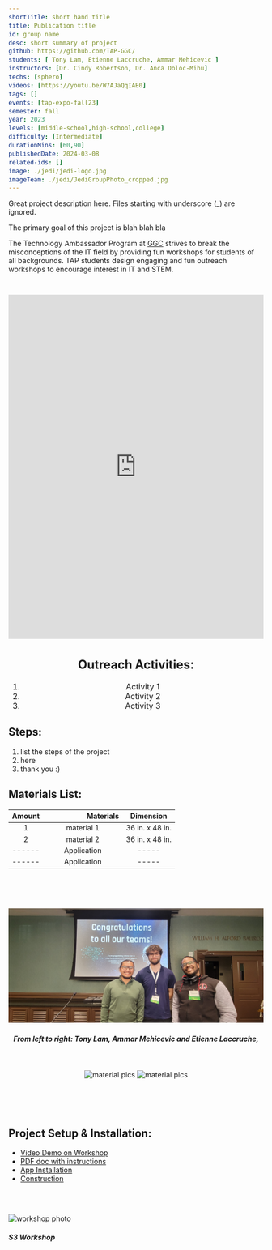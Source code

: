 ```yaml
---
shortTitle: short hand title
title: Publication title
id: group name
desc: short summary of project
github: https://github.com/TAP-GGC/
students: [ Tony Lam, Etienne Laccruche, Ammar Mehicevic ]
instructors: [Dr. Cindy Robertson, Dr. Anca Doloc-Mihu]
techs: [sphero]
videos: [https://youtu.be/W7AJaQqIAE0]
tags: []
events: [tap-expo-fall23]
semester: fall
year: 2023
levels: [middle-school,high-school,college] 
difficulty: [Intermediate]
durationMins: [60,90]
publishedDate: 2024-03-08
related-ids: []
image: ./jedi/jedi-logo.jpg
imageTeam: ./jedi/JediGroupPhoto_cropped.jpg
---
```


Great project description here. Files starting with underscore (_) are ignored.

The primary goal of this project is blah blah bla

The Technology Ambassador Program at [GGC](http://www.ggc.edu/tap) strives to break the misconceptions of the IT field by providing fun workshops for students of all backgrounds. TAP students design engaging and fun outreach workshops to encourage interest in IT and STEM.

<iframe width=560 ;height="100%" src="https://www.youtube.com/embed/W7AJaQqIAE0?si=D3_BeB6ZyTDeGda7" title="YouTube video player" frameborder="0" allow="accelerometer; autoplay; clipboard-write; encrypted-media; gyroscope; picture-in-picture; web-share" referrerpolicy="strict-origin-when-cross-origin" allowfullscreen style="width: 100%; height: 680px; margin-top: 2em;"></iframe>

<!--content block, Activities, steps & materials -->

<div style="text-align: center ; justify-content: center; font-size: 1.125em;">

## Outreach Activities: <!--TODO: Fix layout**-->

1. Activity 1
2. Activity 2
3. Activity 3

</div>

<!-- div ; style='float: left; margin-right: 15px; vertical-align: bottom; display: inline-block;font-size: 1.125em;'-->

<div class="flex flex-row flex-wrap">

<div style="flex: 1; min-width: 25em;">

## Steps:

1. list the steps of the project
2. here
3. thank you :)
</div>


<!--div ; style='float: right; margin-right: 15px; vertical-align: bottom; display: inline-block; font-size: 1.25em;'-->

<div style="flex: 1; min-width: 25em;">

## Materials List:

| Amount |&nbsp;&nbsp;&nbsp;&nbsp;&nbsp;&nbsp;&nbsp;&nbsp;&nbsp;&nbsp;&nbsp;&nbsp;&nbsp;&nbsp;&nbsp;&nbsp;&nbsp;&nbsp;&nbsp;&nbsp; Materials | Dimension |
|    :----:   |    :----:   |    :----:   |
| 1 | material 1 | 36 in. x 48 in. |
| 2 | material 2 | 36 in. x 48 in. |
| ------ | Application | ----- |
| ------ | Application | ----- |

</div>
</div>

<!--TODO: Photo Gallery -->
<div style="text-align:center;">
<br>
<br>
<br>



![group photo here](./JediGroupPhoto.jpg)
##### From left to right: Tony Lam,  Ammar Mehicevic and Etienne Laccruche, 
<br>

![material pics](./SpheroClassSet.jpg)
![material pics](./SpheroEdu.jpg)

<br>
<br>
<br>
</div>

<!--CONTENT BLOCK -->

## Project Setup & Installation:
- [Video Demo on Workshop](https://github.com/TAP-GGC/Jedi/blob/main/Media/Installing%20Sphero%20Edu.pdf)
- [PDF doc with instructions](https://github.com/TAP-GGC/Jedi/blob/main/Media/Creating%20a%20Teacher%20Sphero%20Account.pdf)
- [App Installation](https://github.com/TAP-GGC/Jedi/blob/main/Media/CreatingaClassroomandAddingStudentsinSpheroEdu.pdf)
- [Construction](https://github.com/TAP-GGC/Jedi/blob/main/Documents/Construction.pdf)

<br>
<br>

![workshop photo](./JediImage.jpg)
##### S3 Workshop 




<br>
<br>


<br>
<br>
<br>

</div>

<!--div style='text-align:center; display: inline-block; font-size: 1.25em'>

## Sphero EDU Easy Portion
<style='text-align:center; display: inline-block; font-size: 1.25em'>

![easyCode](https://github.com/TechAmbassadors-GGC/Jedi/assets/150178791/6a1fa4e0-d42d-4d23-a1bd-4cdca06ca128) <br>
`on start program`<br>
`roll 0° at 75 speed for 2.1s`<br>
`delay for 1.5s`<br>
`roll 90° at 75 speed for 1.6s`<br>
`delay for 1.5s`<br>
</div>

<div ; style='text-align:center; float: right; margin-left: 205px; vertical-align: bottom; display: inline-block;font-size: 1.125em;'>

## Sphero EDU Hard Portion
![hardCode1](https://github.com/TechAmbassadors-GGC/Jedi/assets/150178791/a27a312a-c283-401a-8de1-74c1e43dda30)
<br>

![hardCode2](https://github.com/TechAmbassadors-GGC/Jedi/assets/150178791/9b5b4073-b6d2-4522-b855-c7a69e5e9a64)<br>
`on start program`<br>
`roll 0° at 75 speed for 1.5s`<br>
`delay for 1.5s`<br>
`roll 90° at 75 speed for 0.5s`<br>
`delay for 1.5s`<br>
`roll 180° at 75 speed for 1.5s`<br>
`delay for 1.5s`<br>
`roll 90° at 75 speed for 0.7s`<br>
`delay for 1.5s`<br>
`roll 0° at 75 speed for 0.7s`<br>
`delay for 1.5s`<br>
`roll 90° at 75 speed for 0.5s`<br>
`delay for 1.5s`<br>
`roll 0° at 75 speed for 0.6s`<br>
`delay for 1.5s`<br>
`roll 270° at 75 speed for 0.6s`<br>
`delay for 1.5s`<br>
`roll 0° at 75 speed for 0.5s`<br>
`delay for 1.5s`<br>
`roll 90° at 75 speed for 0.6s`<br>
`delay for 1.5s`<br>
`roll 0° at 75 speed for 0.6s`<br>
`delay for 1.5s`<br>

<br>
</div-->

<div style='text-align:center; font-size: 1.5em'>
<br>
<br>
<br>

</div>